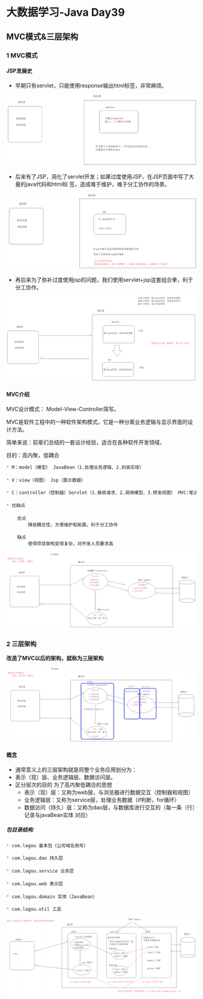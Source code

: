 # 大数据学习-Java Day39

##    MVC模式&三层架构 

### 1 MVC模式

#### JSP发展史

-  早期只有servlet，只能使用response输出html标签，非常麻烦。 

![](./picture/day39/早期.png)

-  后来有了JSP，简化了servlet开发；如果过度使用JSP，在JSP页面中写了大量的java代码和html标 签，造成难于维护，难于分工协作的场景。 

![](./picture/day39/JSP.png)

-  再后来为了弥补过度使用jsp的问题，我们使用servlet+jsp这套组合拳，利于分工协作。 

![](./picture/day39/servlet+jsp.png)

####  MVC介绍 

 MVC设计模式： Model-View-Controller简写。 

MVC是软件工程中的一种软件架构模式，它是一种分离业务逻辑与显示界面的设计方法。 

简单来说：前辈们总结的一套设计经验，适合在各种软件开发领域，

目的：高内聚，低耦合 

```markdown
* M：model（模型） JavaBean（1.处理业务逻辑、2.封装实体）

* V：view（视图） Jsp（展示数据）

* C：controller（控制器）Servlet（1.接收请求、2.调用模型、3.转发视图） MVC:笔试题

* 优缺点

    优点
        降低耦合性，方便维护和拓展，利于分工协作
        
    缺点
        使得项目架构变得复杂，对开发人员要求高
```

![](./picture/day39/MVC设计模式.png)

### 2 三层架构

 **改造了MVC以后的架构，就称为三层架构** 

![](./picture/day39/三层架构.png)

#### 概念

-  通常意义上的三层架构就是将整个业务应用划分为：
  - 表示（现）层、业务逻辑层、数据访问层。 
- 区分层次的目的 为了高内聚低耦合的思想 
  - 表示（现）层：又称为web层，与浏览器进行数据交互（控制器和视图） 
  - 业务逻辑层：又称为service层，处理业务数据（if判断，for循环） 
  - 数据访问（持久）层：又称为dao层，与数据库进行交互的（每一条（行）记录与javaBean实体 对应）  

#####  包目录结构 

```markdown
* com.lagou 基本包（公司域名倒写）

* com.lagou.dao 持久层

* com.lagou.service 业务层

* com.lagou.web 表示层

* com.lagou.domain 实体（JavaBean）

* com.lagou.util 工具
```

![](./picture/day39/三层架构细节.png)